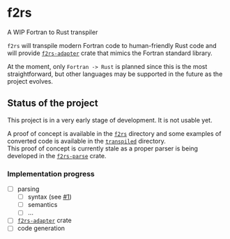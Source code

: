 # f2rs
A WIP Fortran to Rust transpiler

`f2rs` will transpile modern Fortran code to human-friendly Rust code and will provide [`f2rs-adapter`](https://github.com/LucaCiucci/f2rs/tree/main/f2rs-adapter) crate that mimics the Fortran standard library.

At the moment, only `Fortran -> Rust` is planned since this is the most straightforward, but other languages may be supported in the future as the project evolves.

## Status of the project

This project is in a very early stage of development. It is not usable yet.

A proof of concept is available in the [`f2rs`](https://github.com/LucaCiucci/f2rs/tree/main/f2rs) directory and some examples of converted code is available in the [`transpiled`](https://github.com/LucaCiucci/f2rs/tree/main/example-project/src/transpiled) directory.  
This proof of concept is currently stale as a proper parser is being developed in the [`f2rs-parse`](https://github.com/LucaCiucci/f2rs/tree/main/f2rs-parse) crate.

### Implementation progress
- [ ] parsing
  - [ ] syntax (see [#1](https://github.com/LucaCiucci/f2rs/issues/1))
  - [ ] semantics
  - [ ] ...
- [ ] [`f2rs-adapter`](https://github.com/LucaCiucci/f2rs/tree/main/f2rs-adapter) crate
- [ ] code generation